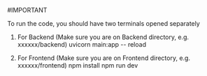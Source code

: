 #IMPORTANT 

To run the code, you should have two terminals opened separately

1. For Backend (Make sure you are on Backend directory, e.g. xxxxxx/backend)
uvicorn main:app -- reload

2. For Frontend (Make sure you are on Frontend directory, e.g. xxxxxx/frontend)
npm install
npm run dev
